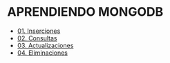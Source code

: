 # APRENDIENDO MONGODB

- [01. Inserciones](path/01-insert/README.md)
- [02. Consultas](path/02-find/README.md)
- [03. Actualizaciones](path/03-update/README.md)
- [04. Eliminaciones](path/04-delete/README.md)